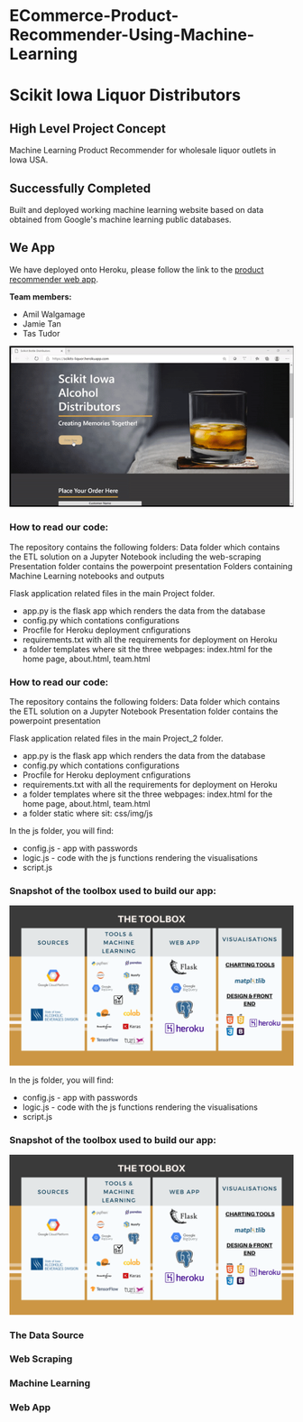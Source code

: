 # ECommerce-Product-Recommender-Using-Machine-Learning

# Scikit Iowa Liquor Distributors

## High Level Project Concept 
Machine Learning Product Recommender for wholesale liquor outlets in Iowa USA.

## Successfully Completed
Built and deployed working machine learning website based on data obtained from Google's machine learning public databases.

## We App
We have deployed onto Heroku, please follow the link to the [product recommender web app](https://scikits-liquor.herokuapp.com/).

**Team members:**

- Amil Walgamage
- Jamie Tan
- Tas Tudor

![App](static/img/scikit_web.gif)

### How to read our code: ###

The repository contains the following folders:
Data folder which contains the ETL solution on a Jupyter Notebook including the web-scraping
Presentation folder contains the powerpoint presentation
Folders containing Machine Learning notebooks and outputs 

Flask application related files in the main Project folder.
- app.py is the flask app which renders the data from the database
- config.py which contations configurations
- Procfile for Heroku deployment cnfigurations
- requirements.txt with all the requirements for deployment on Heroku
- a folder templates where sit the three webpages: index.html for the home page, about.html, team.html

### How to read our code: ###

The repository contains the following folders:
Data folder which contains the ETL solution on a Jupyter Notebook
Presentation folder contains the powerpoint presentation

Flask application related files in the main Project_2 folder.
- app.py is the flask app which renders the data from the database
- config.py which contations configurations
- Procfile for Heroku deployment cnfigurations
- requirements.txt with all the requirements for deployment on Heroku
- a folder templates where sit the three webpages: index.html for the home page, about.html, team.html
- a folder static where sit: css/img/js

In the js folder, you will find:
- config.js - app with passwords
- logic.js - code with the js functions rendering the visualisations
- script.js

### Snapshot of the toolbox used to build our app: ###

![workflow](static/img/Bootcamp_workflow_final.png)

In the js folder, you will find:
- config.js - app with passwords
- logic.js - code with the js functions rendering the visualisations
- script.js


### Snapshot of the toolbox used to build our app: ###

![workflow](static/img/Bootcamp_workflow_final.png)

### The Data Source


### Web Scraping


### Machine Learning


### Web App

